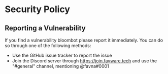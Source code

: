 # Security Policy

## Reporting a Vulnerability

If you find a vulnerability bloombot please report it immediately. You can do so through one of the following methods:

- Use the GitHub issue tracker to report the issue
- Join the Discord server through https://join.favware.tech and use the "#general" channel, mentioning @favna#0001
